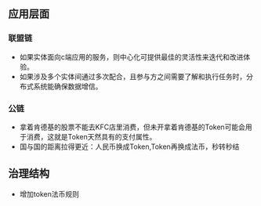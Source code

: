 ## 应用层面
### 联盟链

- 如果实体面向c端应用的服务，则中心化可提供最佳的灵活性来迭代和改进体验。
- 如果涉及多个实体间通过多次配合，且参与方之间需要了解和执行任务时，分布式系统能确保数据增信。

### 公链
- 拿着肯德基的股票不能去KFC店里消费，但未开拿着肯德基的Token可能会用于消费，这就是Token天然具有的支付属性。
- 国与国的距离拉得更近：人民币换成Token,Token再换成法币，秒转秒结

## 治理结构
- 增加token法币规则
